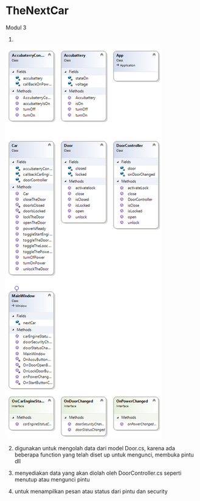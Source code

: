 # TheNextCar
Modul 3

1. 
![alt text](https://github.com/Rifqilkumarajaya/TheNextCar/blob/main/ClassDiagram.png)

2. digunakan untuk mengolah data dari model Door.cs, karena ada beberapa function yang telah diset up untuk mengunci, membuka pintu dll

3. menyediakan data yang akan diolah oleh DoorController.cs seperti menutup atau mengunci pintu

4. untuk menampilkan pesan atau status dari pintu dan security

